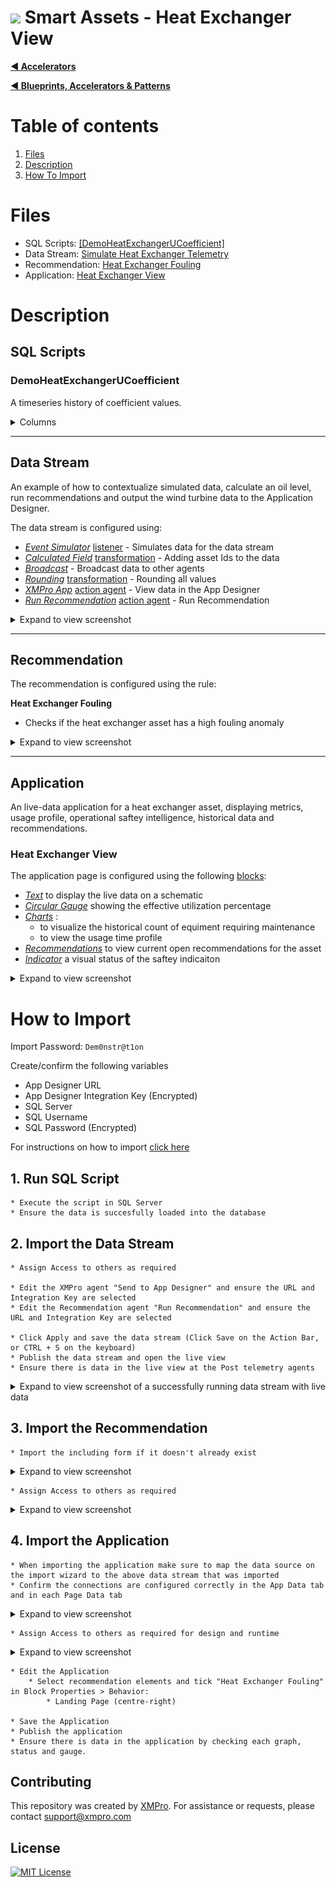 # <img alternative="XMPro Logo X" width="30px" src="https://xmks.s3.amazonaws.com/2020/X-Blue.png#gh-light-mode-only"> Smart Assets - Heat Exchanger View 

[**◄ Accelerators**](https://github.com/XMPro/Blueprints-Accelerators-Patterns/tree/master/Accelerators)

[**◄ Blueprints, Accelerators & Patterns**](https://github.com/XMPro/Blueprints-Accelerators-Patterns)

# Table of contents
1. [Files](#files)
2. [Description](#description)
3. [How To Import](#how-to-import)

# Files

* SQL Scripts: <a href="https://github.com/XMPro/Blueprints-Accelerators-Patterns/blob/master/Accelerators/Smart%20Assets%20-%20Heat%20Exchanger%20View/SQL%20Scripts/%5BDemoHeatExchangerUCoefficient%5D.sql" target="_blank">[DemoHeatExchangerUCoefficient]</a>
* Data Stream: <a href="https://github.com/XMPro/Blueprints-Accelerators-Patterns/blob/master/Accelerators/Smart%20Assets%20-%20Heat%20Exchanger%20View/Data%20Stream/Simulate%20Heat%20Exchanger%20Telemetry.xuc" target="_blank">Simulate Heat Exchanger Telemetry</a>
* Recommendation: <a href="https://github.com/XMPro/Blueprints-Accelerators-Patterns/blob/master/Accelerators/Smart%20Assets%20-%20Heat%20Exchanger%20View/Recommendation/Heat%20Exchanger%20Fouling.xr" target="_blank">Heat Exchanger Fouling</a>
* Application: <a href="https://github.com/XMPro/Blueprints-Accelerators-Patterns/blob/master/Accelerators/Smart%20Assets%20-%20Heat%20Exchanger%20View/Application/Heat%20Exchanger%20View.xapp" target="_blank">Heat Exchanger View</a>


# Description


## SQL Scripts


### DemoHeatExchangerUCoefficient

A timeseries history of coefficient values.

<details>
<summary>Columns</summary>

```
[ID]
,[Date]
,[UCoefficient]
```
</details>


<!-- blank line -->
----
<!-- blank line -->


## Data Stream

An example of how to contextualize simulated data, calculate an oil level, run recommendations and output the wind turbine data to the Application Designer.

The data stream is configured using: 

* <a href="https://xmpro.gitbook.io/event-simulator/" target="_blank"><i>Event Simulator</i></a> <a href="https://documentation.xmpro.com/concepts/agent#listeners" target="_blank">listener</a> - Simulates data for the data stream
* <a href="https://xmpro.gitbook.io/calculated-field/" target="_blank"><i>Calculated Field</i></a> <a href="https://documentation.xmpro.com/concepts/agent#transformations" target="_blank">transformation</a> - Adding asset Ids to the data
* <a href="https://xmpro.gitbook.io/broadcast/" target="_blank"><i>Broadcast</i></a> - Broadcast data to other agents
* <a href="https://xmpro.gitbook.io/rounding/" target="_blank"><i>Rounding</i></a> <a href="https://documentation.xmpro.com/concepts/agent#transformations" target="_blank">transformation</a> - Rounding all values
* <a href="https://xmpro.gitbook.io/xmpro-app/" target="_blank"><i>XMPro App</i></a> <a href="https://documentation.xmpro.com/concepts/agent#action-agents" target="_blank">action agent</a> - View data in the App Designer
* <a href="https://xmpro.gitbook.io/run-recommendation/" target="_blank"><i>Run Recommendation</i></a> <a href="https://documentation.xmpro.com/concepts/agent#action-agents" target="_blank">action agent</a> - Run Recommendation


<details>
  <summary markdown="span">Expand to view screenshot</summary>

![Configured Data Stream](Images/DataStream.png)
</details>

<!-- blank line -->
----
<!-- blank line -->


## Recommendation

The recommendation is configured using the rule: 

**Heat Exchanger Fouling**
+ Checks if the heat exchanger asset has a high fouling anomaly

<details>
<summary markdown="span">Expand to view screenshot</summary>

![Reccommendation_01](Images/Recommendation_01.png)
</details>


<!-- blank line -->
----
<!-- blank line -->

## Application
An live-data application for a heat exchanger asset, displaying metrics, usage profile, operational saftey intelligence, historical data and recommendations.


### Heat Exchanger View
The application page is configured using the following <a href="https://documentation.xmpro.com/concepts/application/block" target="_blank">blocks</a>:

* <a href="https://documentation.xmpro.com/blocks-toolbox/basic/text" target="_blank"><i>Text</i></a> to display the live data on a schematic
* <a href="https://documentation.xmpro.com/blocks-toolbox/visualizations/circular-gauge"><i>Circular Gauge</i></a> showing the effective utilization percentage
* <a href="https://documentation.xmpro.com/blocks-toolbox/visualizations/chart"><i>Charts</i></a> :
  * to visualize the historical count of equiment requiring maintenance
  * to view the usage time profile
* <a href="https://documentation.xmpro.com/blocks-toolbox/recommendations/recommendations" target="_blank"><i>Recommendations</i></a> to view current open recommendations for the asset
* <a href="https://documentation.xmpro.com/blocks-toolbox/basic/indicator" target="_blank"><i>Indicator</i></a> a visual status of the saftey indicaiton

<details>
	<summary markdown="span">Expand to view screenshot</summary>

![Application_01](Images/Application_01.png)
</details>

# How to Import
Import Password: `Dem0nstr@t1on`

Create/confirm the following variables
  * App Designer URL
  * App Designer Integration Key (Encrypted)
  * SQL Server
  * SQL Username
  * SQL Password (Encrypted)

For instructions on how to import <a href="https://documentation.xmpro.com/how-tos/import-export-and-clone#importing">click here</a>

## 1. Run SQL Script

	* Execute the script in SQL Server
	* Ensure the data is succesfully loaded into the database


## 2. Import the Data Stream

    * Assign Access to others as required
	
	* Edit the XMPro agent "Send to App Designer" and ensure the URL and Integration Key are selected
	* Edit the Recommendation agent "Run Recommendation" and ensure the URL and Integration Key are selected

	* Click Apply and save the data stream (Click Save on the Action Bar, or CTRL + S on the keyboard)
	* Publish the data stream and open the live view
	* Ensure there is data in the live view at the Post telemetry agents

<details>
  <summary markdown="span">Expand to view screenshot of a successfully running data stream with live data</summary>

![Running Data Stream](Images/DataStream_Running.png) 
</details>


## 3. Import the Recommendation

    * Import the including form if it doesn't already exist

<details>
  <summary markdown="span">Expand to view screenshot</summary>

![Recommendation Import](Images/Recommendation_Import.png) 

</details>

    * Assign Access to others as required

<details>
  <summary markdown="span">Expand to view screenshot</summary>

![Recommendation Access](Images/Recommendation_Access.png) 

</details>

## 4. Import the Application

	* When importing the application make sure to map the data source on the import wizard to the above data stream that was imported
	* Confirm the connections are configured correctly in the App Data tab and in each Page Data tab

<details>
  <summary markdown="span">Expand to view screenshot</summary>

![Application Import](Images/Application_Import.png) 
</details>

    * Assign Access to others as required for design and runtime

<details>
  <summary markdown="span">Expand to view screenshot</summary>

![Application Access](Images/Application_Access.png) 
</details>

	* Edit the Application
    	* Select recommendation elements and tick "Heat Exchanger Fouling" in Block Properties > Behavior:
        	* Landing Page (centre-right)
  
	* Save the Application
	* Publish the application
	* Ensure there is data in the application by checking each graph, status and gauge.




















## Contributing
This repository was created by <a href="https://xmpro.com/">XMPro</a>. For assistance or requests, please contact <a href="mailto:support@xmpro.com">support@xmpro.com</a>

## License
[![MIT License](https://img.shields.io/badge/License-MIT-green.svg)](https://choosealicense.com/licenses/mit/)